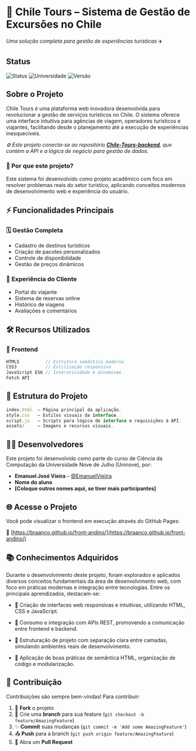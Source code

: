 # 🌄 Chile Tours – Sistema de Gestão de Excursões no Chile

*Uma solução completa para gestão de experiências turísticas* ✈️



## Status

![Status](https://img.shields.io/badge/Status-Em%20Desenvolvimento-yellow?style=for-the-badge)
![Universidade](https://img.shields.io/badge/Uninove-Projeto%20Acadêmico-2A5CAA?style=for-the-badge&logo=graduation-cap)
![Versão](https://img.shields.io/badge/Versão-2.0-blue?style=for-the-badge) 


## Sobre o Projeto
Chile Tours é uma plataforma web inovadora desenvolvida para revolucionar a gestão de serviços turísticos no Chile. O sistema oferece uma interface intuitiva para agências de viagem, operadores turísticos e viajantes, facilitando desde o planejamento até a execução de experiências inesquecíveis.

*⚙️ Este projeto conecta-se ao repositório  **[Chile-Tours-backend](https://github.com/EmanuelVieiira/Chile-tours-back)**, que contém a API e a lógica de negócio para gestão de dados.*
### 🌟 Por que este projeto?
Este sistema foi desenvolvido como projeto acadêmico com foco em resolver problemas reais do setor turístico, aplicando conceitos modernos de desenvolvimento web e experiência do usuário.

## ⚡ Funcionalidades Principais

### 🗓️ **Gestão Completa**
- Cadastro de destinos turísticos
- Criação de pacotes personalizados
- Controle de disponibilidade
- Gestão de preços dinâmicos

### 👥 **Experiência do Cliente**
- Portal do viajante
- Sistema de reservas online
- Histórico de viagens
- Avaliações e comentários

## 🛠️ Recursos Utilizados

### 🎨 **Frontend**
```javascript
HTML5          // Estrutura semântica moderna
CSS3           // Estilização responsiva
JavaScript ES6 // Interatividade e dinamismo
Fetch API      
```
## 📁 Estrutura do Projeto
```javascript
index.html  – Página principal da aplicação.
style.css   – Estilos visuais da interface.
script.js   – Scripts para lógica de interface e requisições à API.
assets/     – Imagens e recursos visuais.

```
## 👨‍💻 Desenvolvedores

Este projeto foi desenvolvido como parte do curso de Ciência da Computação da Universidade Nove de Julho (Uninove), por:

- **Emanuel José Vieira** – [@EmanuelVieiira](https://github.com/EmanuelVieiira)
- **Nome do aluno**
- **[Coloque outros nomes aqui, se tiver mais participantes]**

## 🌐 Acesse o Projeto

Você pode visualizar o frontend em execução através do GitHub Pages:

🔗 [https://braanco.github.io/front-andino/](https://braanco.github.io/front-andino/)
## 📚 Conhecimentos Adquiridos
Durante o desenvolvimento deste projeto, foram explorados e aplicados diversos conceitos fundamentais da área de desenvolvimento web, com foco em práticas modernas e integração entre tecnologias. Entre os principais aprendizados, destacam-se:

- 🧱 Criação de interfaces web responsivas e intuitivas, utilizando HTML, CSS e JavaScript.
  
- 🔗 Consumo e integração com APIs REST, promovendo a comunicação entre frontend e backend.

- 🧩 Estruturação de projeto com separação clara entre camadas, simulando ambientes reais de desenvolvimento.

- 📐 Aplicação de boas práticas de semântica HTML, organização de código e modularização.
## 👥 Contribuição

Contribuições são sempre bem-vindas! Para contribuir:

1. 🍴 **Fork** o projeto
2. 🌿 Crie uma **branch** para sua feature (`git checkout -b feature/AmazingFeature`)
3. ✨ **Commit** suas mudanças (`git commit -m 'Add some AmazingFeature'`)
4. 📤 **Push** para a branch (`git push origin feature/AmazingFeature`)
5. 🔄 Abra um **Pull Request**
